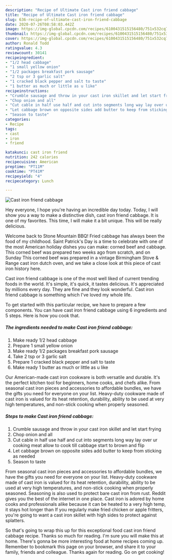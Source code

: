 ```yaml
---
description: "Recipe of Ultimate Cast iron friend cabbage"
title: "Recipe of Ultimate Cast iron friend cabbage"
slug: 636-recipe-of-ultimate-cast-iron-friend-cabbage
date: 2020-07-26T08:58:03.442Z
image: https://img-global.cpcdn.com/recipes/6100431515156480/751x532cq70/cast-iron-friend-cabbage-recipe-main-photo.jpg
thumbnail: https://img-global.cpcdn.com/recipes/6100431515156480/751x532cq70/cast-iron-friend-cabbage-recipe-main-photo.jpg
cover: https://img-global.cpcdn.com/recipes/6100431515156480/751x532cq70/cast-iron-friend-cabbage-recipe-main-photo.jpg
author: Ronald Todd
ratingvalue: 4.3
reviewcount: 30141
recipeingredient:
- "1/2 head cabbage"
- "1 small yellow onion"
- "1/2 packages breakfast pork sausage"
- "2 tsp or 3 garlic salt"
- "1 cracked black pepper and salt to taste"
- "1 butter as much or little as u like"
recipeinstructions:
- "Crumble sausage and throw in your cast iron skillet and let start frying"
- "Chop onion and all"
- "Cut cable in half use half and cut into segments long way lay over ur cooking meat allow to cook till cabbage start to brown and flip"
- "Let cabbage brown on opposite sides add butter to keep from sticking as needed"
- "Season to taste"
categories:
- Recipe
tags:
- cast
- iron
- friend

katakunci: cast iron friend 
nutrition: 242 calories
recipecuisine: American
preptime: "PT11M"
cooktime: "PT41M"
recipeyield: "4"
recipecategory: Lunch

---
```



![Cast iron friend cabbage](https://img-global.cpcdn.com/recipes/6100431515156480/751x532cq70/cast-iron-friend-cabbage-recipe-main-photo.jpg)

Hey everyone, I hope you're having an incredible day today. Today, I will show you a way to make a distinctive dish, cast iron friend cabbage. It is one of my favorites. This time, I will make it a bit unique. This will be really delicious.

Welcome back to Stone Mountain BBQ! Fried cabbage has always been the food of my childhood. Saint Patrick&#39;s Day is a time to celebrate with one of the most American holiday dishes you can make: corned beef and cabbage. This corned beef was prepared two weeks ago from scratch, and on Sunday This corned beef was prepared in a vintage Birmingham Stove &amp; Range cast iron dutch oven, and we take a close look at this piece of cast iron history here.

Cast iron friend cabbage is one of the most well liked of current trending foods in the world. It's simple, it's quick, it tastes delicious. It's appreciated by millions every day. They are fine and they look wonderful. Cast iron friend cabbage is something which I've loved my whole life.


To get started with this particular recipe, we have to prepare a few components. You can have cast iron friend cabbage using 6 ingredients and 5 steps. Here is how you cook that.

<!--inarticleads1-->

##### The ingredients needed to make Cast iron friend cabbage:

1. Make ready 1/2 head cabbage
1. Prepare 1 small yellow onion
1. Make ready 1/2 packages breakfast pork sausage
1. Take 2 tsp or 3 garlic salt
1. Prepare 1 cracked black pepper and salt to taste
1. Make ready 1 butter as much or little as u like


Our American-made cast iron cookware is both versatile and durable. It&#39;s the perfect kitchen tool for beginners, home cooks, and chefs alike. From seasonal cast iron pieces and accessories to affordable bundles, we have the gifts you need for everyone on your list. Heavy-duty cookware made of cast iron is valued for its heat retention, durability, ability to be used at very high temperatures, and non-stick cooking when properly seasoned. 

<!--inarticleads2-->

##### Steps to make Cast iron friend cabbage:

1. Crumble sausage and throw in your cast iron skillet and let start frying
1. Chop onion and all
1. Cut cable in half use half and cut into segments long way lay over ur cooking meat allow to cook till cabbage start to brown and flip
1. Let cabbage brown on opposite sides add butter to keep from sticking as needed
1. Season to taste


From seasonal cast iron pieces and accessories to affordable bundles, we have the gifts you need for everyone on your list. Heavy-duty cookware made of cast iron is valued for its heat retention, durability, ability to be used at very high temperatures, and non-stick cooking when properly seasoned. Seasoning is also used to protect bare cast iron from rust. Reddit gives you the best of the internet in one place. Cast iron is adored by home cooks and professionals alike because it can be heated to a very high temp, it stays hot longer than If you regularly make fried chicken or apple fritters, you&#39;re going to want a cast iron skillet with high sides to protect against splatters. 

So that's going to wrap this up for this exceptional food cast iron friend cabbage recipe. Thanks so much for reading. I'm sure you will make this at home. There's gonna be more interesting food at home recipes coming up. Remember to bookmark this page on your browser, and share it to your family, friends and colleague. Thanks again for reading. Go on get cooking!
